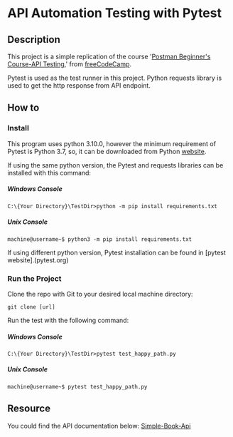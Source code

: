 # API Automation Testing with Pytest
## Description
This project is a simple replication of the course '[Postman Beginner's Course-API Testing](https://www.youtube.com/watch?v=VywxIQ2ZXw4),' from [freeCodeCamp](www.freecodecamp.org). 

Pytest is used as the test runner in this project. Python requests library is used to get the http response from API endpoint.

## How to
### Install 
This program uses python 3.10.0, however the minimum requirement of Pytest is Python 3.7, so, it can be downloaded from Python [website](https://www.python.org/downloads/).

If using the same python version, the Pytest and requests libraries can be installed with this command:
##### Windows Console
```console
C:\{Your Directory}\TestDir>python -m pip install requirements.txt
```
##### Unix Console
```console
machine@username~$ python3 -m pip install requirements.txt
```

If using different python version, Pytest installation can be found in [pytest website].(pytest.org)

### Run the Project

Clone the repo with Git to your desired local machine directory:
```Git
git clone [url]
```

Run the test with the following command:
##### Windows Console
```console
C:\{Your Directory}\TestDir>pytest test_happy_path.py
```
##### Unix Console
```console
machine@username~$ pytest test_happy_path.py
```

## Resource
You could find the API documentation below:
[Simple-Book-Api](https://github.com/vdespa/introduction-to-postman-course/blob/main/simple-books-api.md)